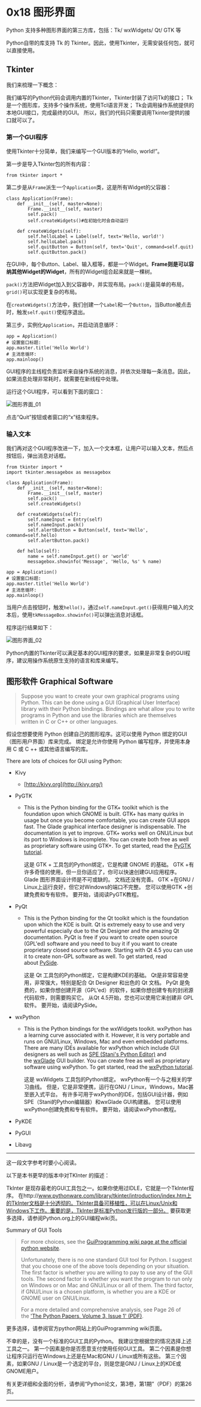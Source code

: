 # 0x18 图形界面

Python 支持多种图形界面的第三方库，包括：Tk/ wxWidgets/ Qt/ GTK 等

Python自带的库支持 Tk 的 Tkinter。因此，使用Tkinter，无需安装任何包，就可以直接使用。

## Tkinter

我们来梳理一下概念：

我们编写的Python代码会调用内置的Tkinter，Tkinter封装了访问Tk的接口；
Tk是一个图形库，支持多个操作系统，使用Tcl语言开发；
Tk会调用操作系统提供的本地GUI接口，完成最终的GUI。
所以，我们的代码只需要调用Tkinter提供的接口就可以了。

### 第一个GUI程序

使用Tkinter十分简单，我们来编写一个GUI版本的“Hello, world!”。

第一步是导入Tkinter包的所有内容：

```
from tkinter import *
```

第二步是从`Frame`派生一个`Application`类，这是所有Widget的父容器：

```
class Application(Frame):
    def __init__(self, master=None):
        Frame.__init__(self, master)
        self.pack()
        self.createWidgets()#在初始化时会自动运行

    def createWidgets(self):
        self.helloLabel = Label(self, text='Hello, world!')
        self.helloLabel.pack()
        self.quitButton = Button(self, text='Quit', command=self.quit)
        self.quitButton.pack()
```

在GUI中，每个Button、Label、输入框等，都是一个Widget。**Frame则是可以容纳其他Widget的Widget**，所有的Widget组合起来就是一棵树。

`pack()`方法把Widget加入到父容器中，并实现布局。`pack()`是最简单的布局，`grid()`可以实现更复杂的布局。

在`createWidgets()`方法中，我们创建一个`Label`和一个`Button`，当Button被点击时，触发`self.quit()`使程序退出。

第三步，实例化`Application`，并启动消息循环：

```
app = Application()
# 设置窗口标题:
app.master.title('Hello World')
# 主消息循环:
app.mainloop()
```

GUI程序的主线程负责监听来自操作系统的消息，并依次处理每一条消息。因此，如果消息处理非常耗时，就需要在新线程中处理。

运行这个GUI程序，可以看到下面的窗口：

![图形界面_01](images/图形界面_01.png)

点击“Quit”按钮或者窗口的“x”结束程序。

### 输入文本

我们再对这个GUI程序改进一下，加入一个文本框，让用户可以输入文本，然后点按钮后，弹出消息对话框。

```
from tkinter import *
import tkinter.messagebox as messagebox

class Application(Frame):
    def __init__(self, master=None):
        Frame.__init__(self, master)
        self.pack()
        self.createWidgets()

    def createWidgets(self):
        self.nameInput = Entry(self)
        self.nameInput.pack()
        self.alertButton = Button(self, text='Hello', command=self.hello)
        self.alertButton.pack()

    def hello(self):
        name = self.nameInput.get() or 'world'
        messagebox.showinfo('Message', 'Hello, %s' % name)

app = Application()
# 设置窗口标题:
app.master.title('Hello World')
# 主消息循环:
app.mainloop()
```

当用户点击按钮时，触发`hello()`，通过`self.nameInput.get()`获得用户输入的文本后，使用`tkMessageBox.showinfo()`可以弹出消息对话框。

程序运行结果如下：

![图形界面_02](images/图形界面_02.png)

Python内置的Tkinter可以满足基本的GUI程序的要求，如果是非常复杂的GUI程序，建议用操作系统原生支持的语言和库来编写。

## 图形软件 Graphical Software

>   Suppose you want to create your own graphical programs using Python. This can be done using a GUI (Graphical User Interface) library with their Python bindings. Bindings are what allow you to write programs in Python and use the libraries which are themselves written in C or C++ or other languages.

假设您想要使用 Python 创建自己的图形程序。这可以使用 Python 绑定的GUI（图形用户界面）库来完成。 绑定是允许你使用 Python 编写程序，并使用本身用 C 或 C ++ 或其他语言编写的库。

There are lots of choices for GUI using Python:

-   Kivy

    -   [http://kivy.org](http://kivy.org/)

-   PyGTK

    -   This is the Python binding for the GTK+ toolkit which is the foundation upon which GNOME is built. GTK+ has many quirks in usage but once you become comfortable, you can create GUI apps fast. The Glade graphical interface designer is indispensable. The documentation is yet to improve. GTK+ works well on GNU/Linux but its port to Windows is incomplete. You can create both free as well as proprietary software using GTK+. To get started, read the [PyGTK tutorial](http://www.pygtk.org/tutorial.html).

        这是 GTK + 工具包的Python绑定，它是构建 GNOME 的基础。 GTK +有许多奇怪的使用，但一旦你适应了，你可以快速创建GUI应用程序。 Glade 图形界面设计师是不可或缺的。 文档还没有完善。 GTK +在GNU / Linux上运行良好，但它对Windows的端口不完整。 您可以使用GTK +创建免费和专有软件。 要开始，请阅读PyGTK教程。

-   PyQt

    -   This is the Python binding for the Qt toolkit which is the foundation upon which the KDE is built. Qt is extremely easy to use and very powerful especially due to the Qt Designer and the amazing Qt documentation. PyQt is free if you want to create open source (GPL'ed) software and you need to buy it if you want to create proprietary closed source software. Starting with Qt 4.5 you can use it to create non-GPL software as well. To get started, read about [PySide](http://qt-project.org/wiki/PySide).

        这是 Qt 工具包的Python绑定，它是构建KDE的基础。 Qt是非常容易使用，非常强大，特别是配合 Qt Designer 和出色的 Qt 文档。 PyQt 是免费的，如果你想创建开源（GPL'ed）的软件，如果你想创建专有的封闭源代码软件，则需要购买它。 从Qt 4.5开始，您也可以使用它来创建非 GPL 软件。 要开始，请阅读PySide。

-   wxPython

    -   This is the Python bindings for the wxWidgets toolkit. wxPython has a learning curve associated with it. However, it is very portable and runs on GNU/Linux, Windows, Mac and even embedded platforms. There are many IDEs available for wxPython which include GUI designers as well such as [SPE (Stani's Python Editor)](http://spe.pycs.net/) and the [wxGlade](http://wxglade.sourceforge.net/) GUI builder. You can create free as well as proprietary software using wxPython. To get started, read the [wxPython tutorial](http://zetcode.com/wxpython/).

        这是 wxWidgets 工具包的Python绑定。 wxPython有一个与之相关的学习曲线。 但是，它是非常便携，运行在GNU / Linux，Windows，Mac甚至嵌入式平台。 有许多可用于wxPython的IDE，包括GUI设计器，例如SPE（Stani的Python编辑器）和wxGlade GUI构建器。 您可以使用wxPython创建免费和专有软件。 要开始，请阅读wxPython教程。

-   PyKDE

-   PyGUI

-   Libavg

---

这一段文字参考时要小心阅读。

以下是本书更早的版本中对TKInter 的描述：

TkInter 是现存最老的GUI工具包之一。如果你使用过IDLE，它就是一个TkInter程序。
在http://www.pythonware.com/library/tkinter/introduction/index.htm上的TkInter文档是十分透彻的。TkInter具备可移植性，可以在Linux/Unix和Windows下工作。重要的是，TkInter是标准Python发行版的一部分。
要获取更多选择，请参阅Python.org上的GUI编程wiki页。

Summary of GUI Tools

>   For more choices, see the [GuiProgramming wiki page at the official python website](http://www.python.org/cgi-bin/moinmoin/GuiProgramming).
>
>   Unfortunately, there is no one standard GUI tool for Python. I suggest that you choose one of the above tools depending on your situation. The first factor is whether you are willing to pay to use any of the GUI tools. The second factor is whether you want the program to run only on Windows or on Mac and GNU/Linux or all of them. The third factor, if GNU/Linux is a chosen platform, is whether you are a KDE or GNOME user on GNU/Linux.
>
>   For a more detailed and comprehensive analysis, see Page 26 of the ['The Python Papers, Volume 3, Issue 1' (PDF)](http://archive.pythonpapers.org/ThePythonPapersVolume3Issue1.pdf).

更多选择，请参阅官方python网站上的GuiProgramming wiki页面。

不幸的是，没有一个标准的GUI工具的Python。 我建议您根据您的情况选择上述工具之一。 第一个因素是你是否愿意支付使用任何GUI工具。 第二个因素是你想让程序只运行在Windows上还是在Mac和GNU / Linux或所有这些。 第三个因素，如果GNU / Linux是一个选定的平台，则是您是GNU / Linux上的KDE或GNOME用户。

有关更详细和全面的分析，请参阅“Python论文，第3卷，第1期”（PDF）的第26页。

----